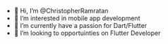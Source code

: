 - 👋 Hi, I’m @ChristopherRamratan
- 👀 I’m interested in mobile app development
- 🌱 I’m currently have a passion for Dart/Flutter
- 💞️ I’m looking to opportuinties on Flutter Developer


<!---
ChristopherRamratan/ChristopherRamratan is a ✨ special ✨ repository because its `README.md` (this file) appears on your GitHub profile.
You can click the Preview link to take a look at your changes.
--->
